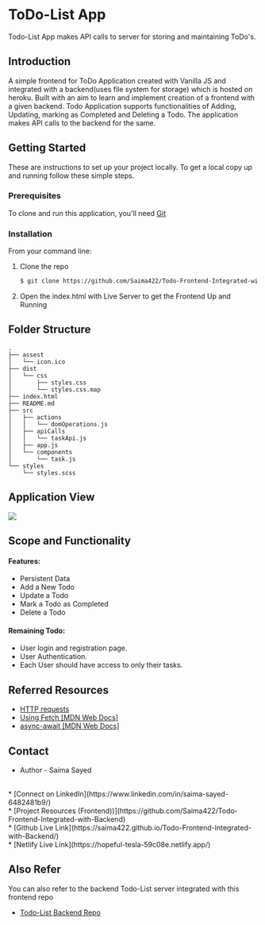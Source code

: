 # ToDo-List App
Todo-List App makes API calls to server for storing and maintaining ToDo's.

## Introduction

A simple frontend for ToDo Application created with Vanilla JS and integrated with a backend(uses file system for storage) which is hosted on heroku. Built with an aim to learn and implement creation of a frontend with a given backend. Todo Application supports functionalities of Adding, Updating, marking as Completed and Deleting a Todo. The application makes API calls to the backend for the same.

## Getting Started

These are instructions to set up your project locally.
To get a local copy up and running follow these simple steps.

### Prerequisites

To clone and run this application, you'll need [Git](https://git-scm.com/book/en/v2/Getting-Started-Installing-Git) 

### Installation

From your command line:

1. Clone the repo
   ```sh
   $ git clone https://github.com/Saima422/Todo-Frontend-Integrated-with-Backend.git
   ```
2. Open the index.html with Live Server to get the Frontend Up and Running


## Folder Structure
```
.
├── assest
│   └── icon.ico
├── dist
│   └── css
│       ├── styles.css
│       └── styles.css.map
├── index.html
├── README.md
├── src
│   ├── actions
│   │   └── domOperations.js
│   ├── apiCalls
│   │   └── taskApi.js
│   ├── app.js
│   └── components
│       └── task.js
└── styles
    └── styles.scss
```
## Application View
![](https://saima422.github.io/Image-JSON-Data-Repo/images/todo-list-app.png)

## Scope and Functionality

#### Features:
* Persistent Data 
* Add a New Todo
* Update a Todo 
* Mark a Todo as Completed
* Delete a Todo

#### Remaining Todo: 
* User login and registration page.
* User Authentication.
* Each User should have access to only their tasks.

## Referred Resources
* [HTTP requests](https://www.freecodecamp.org/news/here-is-the-most-popular-ways-to-make-an-http-request-in-javascript-954ce8c95aaa/)
* [Using Fetch [MDN Web Docs]](https://developer.mozilla.org/en-US/docs/Web/API/Fetch_API/Using_Fetch)
* [async-await [MDN Web Docs]](https://developer.mozilla.org/en-US/docs/Learn/JavaScript/Asynchronous/Async_await)

## Contact

* Author - Saima Sayed 
<br>
* [Connect on LinkedIn](https://www.linkedin.com/in/saima-sayed-6482481b9/)
<br>
* [Project Resources (Frontend))](https://github.com/Saima422/Todo-Frontend-Integrated-with-Backend)
<br>
* [Github Live Link](https://saima422.github.io/Todo-Frontend-Integrated-with-Backend/)
<br>
* [Netlify Live Link](https://hopeful-tesla-59c08e.netlify.app/)



## Also Refer
You can also refer to the backend Todo-List server integrated with this frontend repo <br>
* [Todo-List Backend Repo](https://github.com/Saima422/ToDo-Backend-Node.js)





